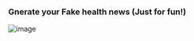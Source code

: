 ### Gnerate your Fake health news (Just for fun!) 
![image](https://user-images.githubusercontent.com/112502847/200168433-45cfd128-818f-4a39-ade2-02d040f056c7.png)
